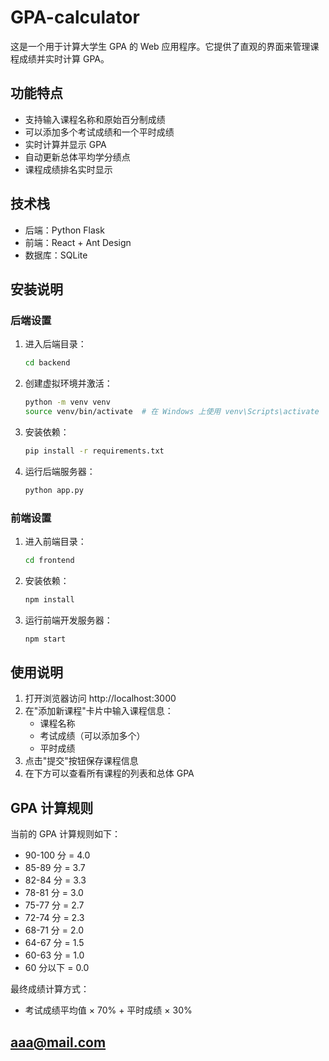 # GPA-calculator
这是一个用于计算大学生 GPA 的 Web 应用程序。它提供了直观的界面来管理课程成绩并实时计算 GPA。

## 功能特点

- 支持输入课程名称和原始百分制成绩
- 可以添加多个考试成绩和一个平时成绩
- 实时计算并显示 GPA
- 自动更新总体平均学分绩点
- 课程成绩排名实时显示

## 技术栈

- 后端：Python Flask
- 前端：React + Ant Design
- 数据库：SQLite

## 安装说明

### 后端设置

1. 进入后端目录：
   ```bash
   cd backend
   ```

2. 创建虚拟环境并激活：
   ```bash
   python -m venv venv
   source venv/bin/activate  # 在 Windows 上使用 venv\Scripts\activate
   ```

3. 安装依赖：
   ```bash
   pip install -r requirements.txt
   ```

4. 运行后端服务器：
   ```bash
   python app.py
   ```

### 前端设置

1. 进入前端目录：
   ```bash
   cd frontend
   ```

2. 安装依赖：
   ```bash
   npm install
   ```

3. 运行前端开发服务器：
   ```bash
   npm start
   ```

## 使用说明

1. 打开浏览器访问 http://localhost:3000
2. 在"添加新课程"卡片中输入课程信息：
   - 课程名称
   - 考试成绩（可以添加多个）
   - 平时成绩
3. 点击"提交"按钮保存课程信息
4. 在下方可以查看所有课程的列表和总体 GPA

## GPA 计算规则

当前的 GPA 计算规则如下：

- 90-100 分 = 4.0
- 85-89 分 = 3.7
- 82-84 分 = 3.3
- 78-81 分 = 3.0
- 75-77 分 = 2.7
- 72-74 分 = 2.3
- 68-71 分 = 2.0
- 64-67 分 = 1.5
- 60-63 分 = 1.0
- 60 分以下 = 0.0

最终成绩计算方式：
- 考试成绩平均值 × 70% + 平时成绩 × 30%

## aaa@mail.com